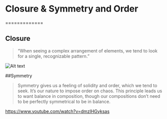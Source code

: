 # Closure & Symmetry and Order
=============

## Closure 
> “When seeing a complex arrangement of elements, we tend to look for a single, recognizable pattern.”

![Alt text](/path/to/img.jpg)

##Symmetry 
>Symmetry gives us a feeling of solidity and order, which we tend to seek. It’s our nature to impose order on chaos. This principle leads us to want balance in composition, though our compositions don’t need to be perfectly symmetrical to be in balance.

https://www.youtube.com/watch?v=dmzlHGyksas
